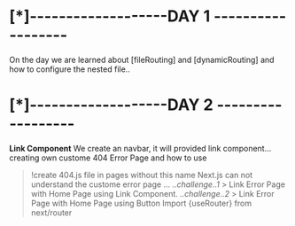 # [*]-------------------DAY 1 ------------------
On the day we are learned about [fileRouting] and [dynamicRouting] and how to configure the nested file..

# [*]-------------------DAY 2 ------------------
**Link Component** We create an navbar, it will provided link component...
creating own custome 404 Error Page and how to use
>!create 404.js file in pages without this name Next.js can not understand the custome error page ...
*..challenge..1*  > Link Error Page with Home Page using Link Component.
*..challenge..2* > Link Error Page with Home Page using Button 
Import {useRouter} from next/router 
